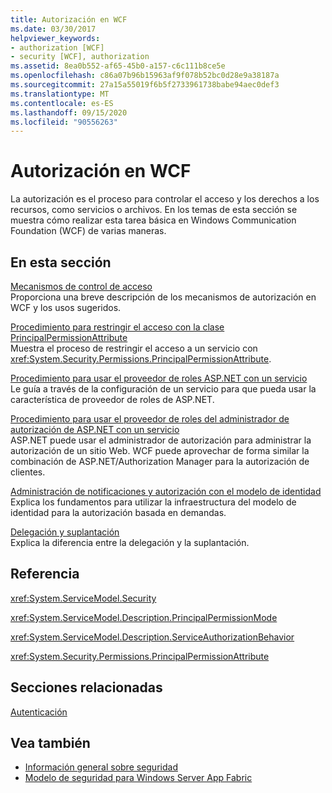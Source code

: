```yaml
---
title: Autorización en WCF
ms.date: 03/30/2017
helpviewer_keywords:
- authorization [WCF]
- security [WCF], authorization
ms.assetid: 8ea0b552-af65-45b0-a157-c6c111b8ce5e
ms.openlocfilehash: c86a07b96b15963af9f078b52bc0d28e9a38187a
ms.sourcegitcommit: 27a15a55019f6b5f2733961738babe94aec0def3
ms.translationtype: MT
ms.contentlocale: es-ES
ms.lasthandoff: 09/15/2020
ms.locfileid: "90556263"
---
```

# <a name="authorization-in-wcf"></a>Autorización en WCF
La autorización es el proceso para controlar el acceso y los derechos a los recursos, como servicios o archivos. En los temas de esta sección se muestra cómo realizar esta tarea básica en Windows Communication Foundation (WCF) de varias maneras.  
  
## <a name="in-this-section"></a>En esta sección  
 [Mecanismos de control de acceso](access-control-mechanisms.md)  
 Proporciona una breve descripción de los mecanismos de autorización en WCF y los usos sugeridos.  
  
 [Procedimiento para restringir el acceso con la clase PrincipalPermissionAttribute](../how-to-restrict-access-with-the-principalpermissionattribute-class.md)  
 Muestra el proceso de restringir el acceso a un servicio con <xref:System.Security.Permissions.PrincipalPermissionAttribute>.  
  
 [Procedimiento para usar el proveedor de roles ASP.NET con un servicio](how-to-use-the-aspnet-role-provider-with-a-service.md)  
 Le guía a través de la configuración de un servicio para que pueda usar la característica de proveedor de roles de ASP.NET.  
  
 [Procedimiento para usar el proveedor de roles del administrador de autorización de ASP.NET con un servicio](how-to-use-the-aspnet-authorization-manager-role-provider-with-a-service.md)  
 ASP.NET puede usar el administrador de autorización para administrar la autorización de un sitio Web. WCF puede aprovechar de forma similar la combinación de ASP.NET/Authorization Manager para la autorización de clientes.  
  
 [Administración de notificaciones y autorización con el modelo de identidad](managing-claims-and-authorization-with-the-identity-model.md)  
 Explica los fundamentos para utilizar la infraestructura del modelo de identidad para la autorización basada en demandas.  
  
 [Delegación y suplantación](delegation-and-impersonation-with-wcf.md)  
 Explica la diferencia entre la delegación y la suplantación.  
  
## <a name="reference"></a>Referencia  
 <xref:System.ServiceModel.Security>  
  
 <xref:System.ServiceModel.Description.PrincipalPermissionMode>  
  
 <xref:System.ServiceModel.Description.ServiceAuthorizationBehavior>  
  
 <xref:System.Security.Permissions.PrincipalPermissionAttribute>  
  
## <a name="related-sections"></a>Secciones relacionadas  
 [Autenticación](authentication-in-wcf.md)  
  
## <a name="see-also"></a>Vea también

- [Información general sobre seguridad](security-overview.md)
- [Modelo de seguridad para Windows Server App Fabric](/previous-versions/appfabric/ee677202(v=azure.10))
